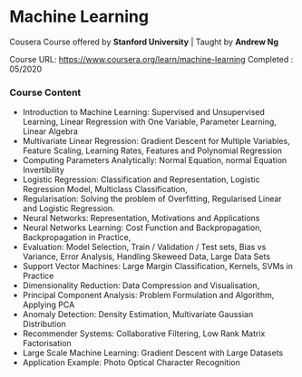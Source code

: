 # Machine Learning
Cousera Course offered by <b>Stanford University</b> | Taught by <b>Andrew Ng</b>

Course URL: <a>https://www.coursera.org/learn/machine-learning</a>
Completed : 05/2020
### Course Content
- Introduction to Machine Learning: Supervised and Unsupervised Learning, Linear Regression with One Variable, Parameter Learning, Linear Algebra
- Multivariate Linear Regression: Gradient Descent for Multiple Variables, Feature Scaling, Learning Rates, Features and Polynomial Regression
- Computing Parameters Analytically: Normal Equation, normal Equation Invertibility
- Logistic Regression: Classification and Representation, Logistic Regression Model, Multiclass Classification, 
- Regularisation: Solving the problem of Overfitting, Regularised Linear and Logistic Regression.
- Neural Networks: Representation, Motivations and Applications
- Neural Networks Learning: Cost Function and Backpropagation, Backpropagation in Practice, 
- Evaluation: Model Selection, Train / Validation / Test sets, Bias vs Variance, Error Analysis, Handling Skeweed Data, Large Data Sets
- Support Vector Machines:  Large Margin Classification, Kernels, SVMs in Practice
- Dimensionality Reduction: Data Compression and Visualisation, 
- Principal Component Analysis: Problem Formulation and Algorithm, Applying PCA
- Anomaly Detection: Density Estimation, Multivariate Gaussian Distribution
- Recommender Systems: Collaborative Filtering, Low Rank Matrix Factorisation
- Large Scale Machine Learning: Gradient Descent with Large Datasets
- Application Example: Photo Optical Character Recognition
